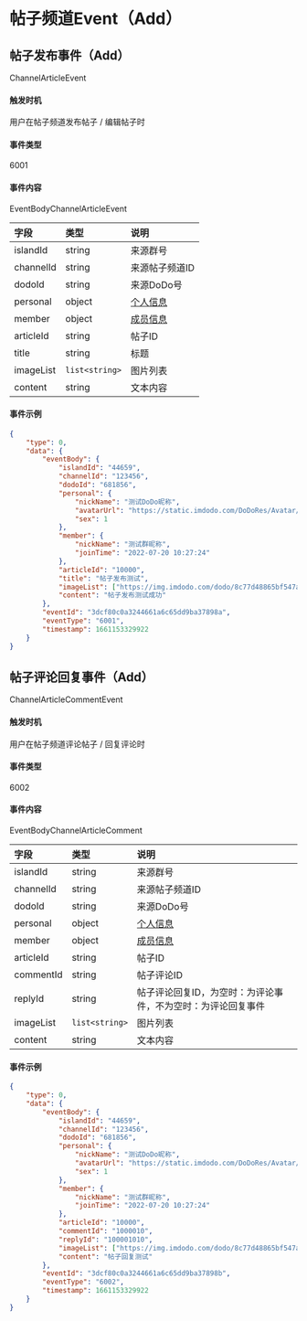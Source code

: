 # 帖子频道Event（Add）


## 帖子发布事件（Add）

ChannelArticleEvent

#### 触发时机

用户在帖子频道发布帖子 / 编辑帖子时

#### 事件类型

6001

#### 事件内容

EventBodyChannelArticleEvent

|字段|类型|说明|
|:---------------|:-----|:---------------|
|islandId|string|来源群号|
|channelId|string|来源帖子频道ID|
|dodoId|string|来源DoDo号|
|personal|object|[个人信息](../api/message.md#个人信息)|
|member|object|[成员信息](../api/message.md#成员信息)|
|articleId|string|帖子ID|
|title|string|标题|
|imageList|`list<string>`|图片列表|
|content|string|文本内容|

#### 事件示例

```json
{
    "type": 0,
    "data": {
        "eventBody": {
            "islandId": "44659",
            "channelId": "123456",
            "dodoId": "681856",
            "personal": {
                "nickName": "测试DoDo昵称",
                "avatarUrl": "https://static.imdodo.com/DoDoRes/Avatar/6.png",
                "sex": 1
            },
            "member": {
                "nickName": "测试群昵称",
                "joinTime": "2022-07-20 10:27:24"
            },
            "articleId": "10000",
            "title": "帖子发布测试",
            "imageList": ["https://img.imdodo.com/dodo/8c77d48865bf547a69fb3bba6228760c.png"],
            "content": "帖子发布测试成功"
        },
        "eventId": "3dcf80c0a3244661a6c65dd9ba37898a",
        "eventType": "6001",
        "timestamp": 1661153329922
    }
}
```


## 帖子评论回复事件（Add）

ChannelArticleCommentEvent

#### 触发时机

用户在帖子频道评论帖子 / 回复评论时

#### 事件类型

6002

#### 事件内容

EventBodyChannelArticleComment

|字段|类型|说明|
|:---------------|:-----|:---------------|
|islandId|string|来源群号|
|channelId|string|来源帖子频道ID|
|dodoId|string|来源DoDo号|
|personal|object|[个人信息](../api/message.md#个人信息)|
|member|object|[成员信息](../api/message.md#成员信息)|
|articleId|string|帖子ID|
|commentId|string|帖子评论ID|
|replyId|string|帖子评论回复ID，为空时：为评论事件，不为空时：为评论回复事件|
|imageList|`list<string>`|图片列表|
|content|string|文本内容|

#### 事件示例

```json
{
    "type": 0,
    "data": {
        "eventBody": {
            "islandId": "44659",
            "channelId": "123456",
            "dodoId": "681856",
            "personal": {
                "nickName": "测试DoDo昵称",
                "avatarUrl": "https://static.imdodo.com/DoDoRes/Avatar/6.png",
                "sex": 1
            },
            "member": {
                "nickName": "测试群昵称",
                "joinTime": "2022-07-20 10:27:24"
            },
            "articleId": "10000",
            "commentId": "1000010",
            "replyId": "100001010",
            "imageList": ["https://img.imdodo.com/dodo/8c77d48865bf547a69fb3bba6228760c.png"],
            "content": "帖子回复测试"
        },
        "eventId": "3dcf80c0a3244661a6c65dd9ba37898b",
        "eventType": "6002",
        "timestamp": 1661153329922
    }
}
```